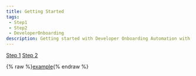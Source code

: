 ```yaml
---
title: Getting Started
tags: 
 - Step1
 - Step2
 - DeveloperOnboarding
description: Getting started with Developer Onboarding Automation with Microsoft DevHome
---
```


[Step 1](../_docs/devMachineConfig/step1.md)
[Step 2](../_docs/devMachineConfig/step2.md)

{% raw %}[example](./devMachineConfig/step1.md){% endraw %}